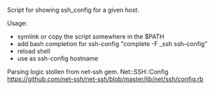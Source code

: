 Script for showing ssh_config for a given host.

Usage:

- symlink or copy the script somewhere in the $PATH
- add bash completion for ssh-config "complete -F _ssh ssh-config"
- reload shell
- use as ssh-config hostname

Parsing logic stollen from net-ssh gem. Net::SSH::Config
https://github.com/net-ssh/net-ssh/blob/master/lib/net/ssh/config.rb
